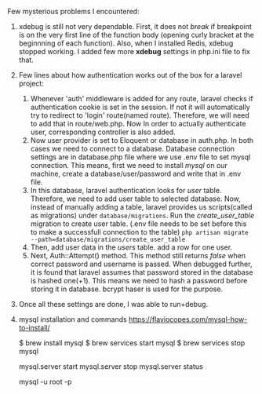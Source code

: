 Few mysterious problems I encountered:

1. xdebug is still not very dependable. First, it does not *break* if breakpoint is on the very first line of the function body (opening curly bracket at the beginnning of each function). Also, when I installed Redis, xdebug stopped working. I added few more **xdebug** settings in php.ini file to fix that.

2. Few lines about how authentication works out of the box for a laravel project: 
    1. Whenever 'auth' middleware is added for any route, laravel checks if authentication cookie is set in the session. If not it will automatically try to redirect to 'login' route(named route). Therefore, we will need to add that in route/web.php. Now In order to actually authenticate user, corresponding controller is also added. 
    2. Now user provider is set to Eloquent or database in auth.php. In both cases we need to connect to a database. Database connection settings are in database.php file where we use .env file to set mysql connection. This means, first we need to install *mysql* on our machine, create a database/user/password and write that in .env file.
    3. In this database, laravel authentication looks for *user* table. Therefore, we need to add user table to selected database. Now, instead of manually adding a table, laravel provides us scripts(called as migrations) under `database/migrations`. Run the *create_user_table* migration to create user table. (.env file needs to be set before this to make a successfull connection to the table)
    `php artisan migrate --path=database/migrations/create_user_table`
    4. Then, add user data in the *users* table. add a row for one user.
    5. Next, Auth::Attempt() method. This method still returns *false* when correct password and username is passed. When debugged further, it is found that laravel assumes that password stored in the database is hashed one(+1). This means we need to hash a password before storing it in database. bcrypt haser is used for the purpose.

3. Once all these settings are done, I was able to run+debug. 

4. mysql installation and commands
    https://flaviocopes.com/mysql-how-to-install/

    $ brew install mysql
    $ brew services start mysql
    $ brew services stop mysql

    mysql.server start
    mysql.server stop
    mysql.server status

    mysql -u root -p